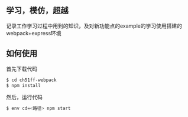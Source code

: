 ## 学习，模仿，超越

记录工作学习过程中用到的知识，及对新功能点的example的学习使用搭建的webpack+express环境

## 如何使用

首先下载代码

```bash
$ cd ch51ff-webpack
$ npm install
```

然后，运行代码

```bash
$ env cd=<路径> npm start
```